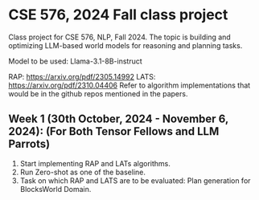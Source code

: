 # CSE 576, 2024 Fall class project
Class project for CSE 576, NLP, Fall 2024. The topic is building and optimizing LLM-based world models for reasoning and planning tasks. 


Model to be used: Llama-3.1-8B-instruct

RAP:  https://arxiv.org/pdf/2305.14992
LATS: https://arxiv.org/pdf/2310.04406
Refer to algorithm implementations that would be in the github repos mentioned in the papers. 

## Week 1 (30th October, 2024 - November 6, 2024): (For Both Tensor Fellows and LLM Parrots)
1. Start implementing RAP and LATs algorithms.
2. Run Zero-shot as one of the baseline.
3. Task on which RAP and LATS are to be evaluated: Plan generation for BlocksWorld Domain.

